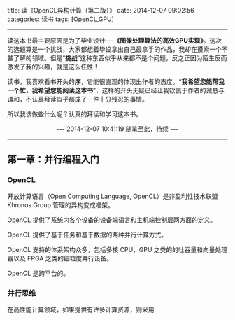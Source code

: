title: 读《OpenCL异构计算（第二版）》
date: 2014-12-07 09:02:56
categories: 读书
tags: [OpenCL,GPU]

---

读这本书最主要原因是为了毕业设计---**《图像处理算法的高效GPU实现》**。这次的选题算是一个挑战，大家都想着毕设拿出自己最拿手的作品，我却在摸索一个不甚了解的领域。但是“**挑战**”这种东西似乎从来都不是个问题，反之正因为陌生反而激发了我的兴趣，就是这么任性！

读书，我喜欢看书开头的**序**，它能很直观的体现出作者的态度。“**我希望您能帮我一个忙，我希望您能阅读这本书**”，这样的开头无疑已经让我钦佩于作者的诚恳与谦和，不认真拜读似乎都成了一件十分残忍的事情。

所以我该做些什么呢？认真的拜读和学习这本书。
<!--more-->
<center>--- 2014-12-07 10:41:19 随笔至此，待续 ---</center>

---
## 第一章：并行编程入门

### OpenCL
开放计算语言（Open Computing Language, OpenCL）是非盈利性技术联盟 Khronos Group 管理的异构变成框架。

OpenCL 提供了系统内各个设备的设备端语言和主机端控制层两方面的定义。

OpenCL 提供了基于任务和基于数据的两种并行计算方式。

OpenCL 支持的体系架构众多，包括多核 CPU，GPU 之类的的吐吞量和向量处理器以及 FPGA 之类的细粒度并行设备。

OpenCL 是跨平台的。

### 并行思维
在高性能计算领域，如果提供有许多计算资源，则采用